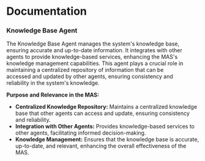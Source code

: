 # Documentation

### Knowledge Base Agent

The Knowledge Base Agent manages the system's knowledge base, ensuring accurate and up-to-date information. It integrates with other agents to provide knowledge-based services, enhancing the MAS's knowledge management capabilities. This agent plays a crucial role in maintaining a centralized repository of information that can be accessed and updated by other agents, ensuring consistency and reliability in the system's knowledge.

**Purpose and Relevance in the MAS:**

- **Centralized Knowledge Repository:** Maintains a centralized knowledge base that other agents can access and update, ensuring consistency and reliability.
- **Integration with Other Agents:** Provides knowledge-based services to other agents, facilitating informed decision-making.
- **Knowledge Management:** Ensures that the knowledge base is accurate, up-to-date, and relevant, enhancing the overall effectiveness of the MAS.